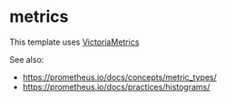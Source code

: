 # metrics

This template uses [VictoriaMetrics](https://github.com/VictoriaMetrics/VictoriaMetrics)

See also:
- https://prometheus.io/docs/concepts/metric_types/
- https://prometheus.io/docs/practices/histograms/
